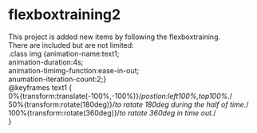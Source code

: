 # flexboxtraining2
This project is added new items by following the flexboxtraining.<br>
There are included but are not limited:<br>
.class img {animation-name:text1;<br>
            animation-duration:4s;<br>
            animation-timimg-function:ease-in-out;<br>
            anumation-iteration-count:2;}<br>
@keyframes text1 {<br>
                   0%{transform:translate(-100%,-100%)}/*postion:left100%,top100%.*/<br>
                  50%{transform:rotate(180deg)}/*to ratate 180deg during the half of time.*/<br>
                 100%{transform:rotate(360deg)}/*to ratate 360deg in time out.*/<br>
                 }<br>
